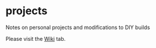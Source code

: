 # projects
Notes on personal projects and modifications to DIY builds

Please visit the [Wiki](https://github.com/mcop/projects/wiki) tab.
